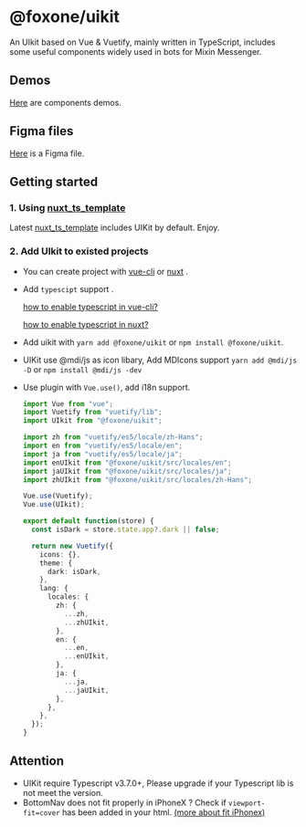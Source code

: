 # @foxone/uikit

An UIkit based on Vue & Vuetify, mainly written in TypeScript, includes some useful components widely used in bots for Mixin Messenger.

## Demos

[Here](https://fox-one.github.io/uikit/) are components demos.

## Figma files

[Here](https://www.figma.com/file/LyLtRYpUtY5BjlndvCkmNB/UIKit-Components?node-id=0%3A1) is a Figma file.

## Getting started

### 1. Using [nuxt_ts_template](https://github.com/fox-one/nuxt_ts_template/)

Latest [nuxt_ts_template](https://github.com/fox-one/nuxt_ts_template/) includes UIKit by default. Enjoy.

### 2. Add UIkit to existed projects

- You can create project with [vue-cli](https://cli.vuejs.org/zh/guide/) or [nuxt](https://nuxtjs.org/) .

- Add `typescipt` support .

  [how to enable typescript in vue-cli?](https://cn.vuejs.org/v2/guide/typescript.html)

  [how to enable typescript in nuxt?](https://nuxtjs.org/guide/typescript)

- Add uikit with `yarn add @foxone/uikit` or `npm install @foxone/uikit`.

- UIKit use @mdi/js as icon libary, Add MDIcons support `yarn add @mdi/js -D` or `npm install @mdi/js -dev`

- Use plugin with `Vue.use()`, add i18n support.

  ```typescript
  import Vue from "vue";
  import Vuetify from "vuetify/lib";
  import UIkit from "@foxone/uikit";

  import zh from "vuetify/es5/locale/zh-Hans";
  import en from "vuetify/es5/locale/en";
  import ja from "vuetify/es5/locale/ja";
  import enUIkit from "@foxone/uikit/src/locales/en";
  import jaUIkit from "@foxone/uikit/src/locales/ja";
  import zhUIkit from "@foxone/uikit/src/locales/zh-Hans";

  Vue.use(Vuetify);
  Vue.use(UIkit);

  export default function(store) {
    const isDark = store.state.app?.dark || false;

    return new Vuetify({
      icons: {},
      theme: {
        dark: isDark,
      },
      lang: {
        locales: {
          zh: {
            ...zh,
            ...zhUIkit,
          },
          en: {
            ...en,
            ...enUIkit,
          },
          ja: {
            ...ja,
            ...jaUIkit,
          },
        },
      },
    });
  }
  ```

## Attention

- UIKit require Typescript v3.7.0+, Please upgrade if your Typescript lib is not meet the version.
- BottomNav does not fit properly in iPhoneX ? Check if `viewport-fit=cover` has been added in your html. [(more about fit iPhonex)](https://aotu.io/notes/2017/11/27/iphonex/index.html)
